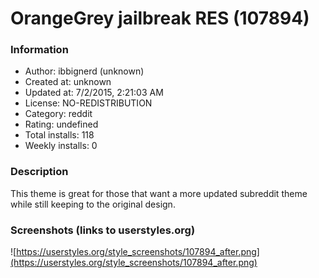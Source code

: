 # OrangeGrey jailbreak RES (107894)

### Information
- Author: ibbignerd (unknown)
- Created at: unknown
- Updated at: 7/2/2015, 2:21:03 AM
- License: NO-REDISTRIBUTION
- Category: reddit
- Rating: undefined
- Total installs: 118
- Weekly installs: 0


### Description
This theme is great for those that want a more updated subreddit theme while still keeping to the original design.


### Screenshots (links to userstyles.org)
![https://userstyles.org/style_screenshots/107894_after.png](https://userstyles.org/style_screenshots/107894_after.png)


